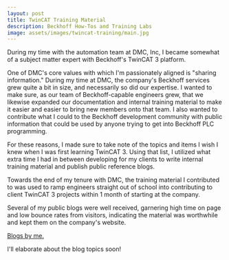 ```yaml
---
layout: post
title: TwinCAT Training Material
description: Beckhoff How-Tos and Training Labs
image: assets/images/twincat-training/main.jpg
---
```


During my time with the automation team at DMC, Inc, I became somewhat of a subject matter expert with Beckhoff's TwinCAT 3 platform.

One of DMC's core values with which I'm passionately aligned is "sharing information." During my time at DMC, the company's Beckhoff services grew quite a bit in size, and necessarily so did our expertise. I wanted to make sure, as our team of Beckhoff-capable engineers grew, that we likewise expanded our documentation and internal training material to make it easier and easier to bring new members onto that team. I also wanted to contribute what I could to the Beckhoff development community with public information that could be used by anyone trying to get into Beckhoff PLC programming.

For these reasons, I made sure to take note of the topics and items I wish I knew when I was first learning TwinCAT 3. Using that list, I utilized what extra time I had in between developing for my clients to write internal training material and publish public reference blogs.

Towards the end of my tenure with DMC, the training material I contributed to was used to ramp engineers straight out of school into contributing to client TwinCAT 3 projects within 1 month of starting at the company.

Several of my public blogs were well received, garnering high time on page and low bounce rates from visitors, indicating the material was worthwhile and kept them on the company's website.

[Blogs by me.](https://www.dmcinfo.com/latest-thinking/blog/articletype/authorview/authorid/248)

I'll elaborate about the blog topics soon!
